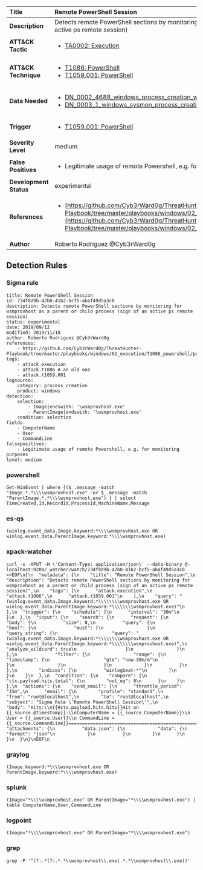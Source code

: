 | Title                    | Remote PowerShell Session       |
|:-------------------------|:------------------|
| **Description**          | Detects remote PowerShell sections by monitoring for wsmprovhost as a parent or child process (sign of an active ps remote session) |
| **ATT&amp;CK Tactic**    |  <ul><li>[TA0002: Execution](https://attack.mitre.org/tactics/TA0002)</li></ul>  |
| **ATT&amp;CK Technique** | <ul><li>[T1086: PowerShell](https://attack.mitre.org/techniques/T1086)</li><li>[T1059.001: PowerShell](https://attack.mitre.org/techniques/T1059.001)</li></ul>  |
| **Data Needed**          | <ul><li>[DN_0002_4688_windows_process_creation_with_commandline](../Data_Needed/DN_0002_4688_windows_process_creation_with_commandline.md)</li><li>[DN_0003_1_windows_sysmon_process_creation](../Data_Needed/DN_0003_1_windows_sysmon_process_creation.md)</li></ul>  |
| **Trigger**              | <ul><li>[T1059.001: PowerShell](../Triggers/T1059.001.md)</li></ul>  |
| **Severity Level**       | medium |
| **False Positives**      | <ul><li>Legitimate usage of remote Powershell, e.g. for monitoring purposes</li></ul>  |
| **Development Status**   | experimental |
| **References**           | <ul><li>[https://github.com/Cyb3rWard0g/ThreatHunter-Playbook/tree/master/playbooks/windows/02_execution/T1086_powershell/powershell_remote_session.md](https://github.com/Cyb3rWard0g/ThreatHunter-Playbook/tree/master/playbooks/windows/02_execution/T1086_powershell/powershell_remote_session.md)</li></ul>  |
| **Author**               | Roberto Rodriguez @Cyb3rWard0g |


## Detection Rules

### Sigma rule

```
title: Remote PowerShell Session
id: 734f8d9b-42b8-41b2-bcf5-abaf49d5a3c8
description: Detects remote PowerShell sections by monitoring for wsmprovhost as a parent or child process (sign of an active ps remote session)
status: experimental
date: 2019/09/12
modified: 2019/11/10
author: Roberto Rodriguez @Cyb3rWard0g
references:
    - https://github.com/Cyb3rWard0g/ThreatHunter-Playbook/tree/master/playbooks/windows/02_execution/T1086_powershell/powershell_remote_session.md
tags:
    - attack.execution
    - attack.t1086 # an old one
    - attack.t1059.001
logsource:
    category: process_creation
    product: windows
detection:
    selection:
        - Image|endswith: '\wsmprovhost.exe'
        - ParentImage|endswith: '\wsmprovhost.exe'
    condition: selection
fields:
    - ComputerName
    - User
    - CommandLine
falsepositives:
    - Legitimate usage of remote Powershell, e.g. for monitoring purposes
level: medium

```





### powershell
    
```
Get-WinEvent | where {($_.message -match "Image.*.*\\\\wsmprovhost.exe" -or $_.message -match "ParentImage.*.*\\\\wsmprovhost.exe") } | select TimeCreated,Id,RecordId,ProcessId,MachineName,Message
```


### es-qs
    
```
(winlog.event_data.Image.keyword:*\\\\wsmprovhost.exe OR winlog.event_data.ParentImage.keyword:*\\\\wsmprovhost.exe)
```


### xpack-watcher
    
```
curl -s -XPUT -H \'Content-Type: application/json\' --data-binary @- localhost:9200/_watcher/watch/734f8d9b-42b8-41b2-bcf5-abaf49d5a3c8 <<EOF\n{\n  "metadata": {\n    "title": "Remote PowerShell Session",\n    "description": "Detects remote PowerShell sections by monitoring for wsmprovhost as a parent or child process (sign of an active ps remote session)",\n    "tags": [\n      "attack.execution",\n      "attack.t1086",\n      "attack.t1059.001"\n    ],\n    "query": "(winlog.event_data.Image.keyword:*\\\\\\\\wsmprovhost.exe OR winlog.event_data.ParentImage.keyword:*\\\\\\\\wsmprovhost.exe)"\n  },\n  "trigger": {\n    "schedule": {\n      "interval": "30m"\n    }\n  },\n  "input": {\n    "search": {\n      "request": {\n        "body": {\n          "size": 0,\n          "query": {\n            "bool": {\n              "must": [\n                {\n                  "query_string": {\n                    "query": "(winlog.event_data.Image.keyword:*\\\\\\\\wsmprovhost.exe OR winlog.event_data.ParentImage.keyword:*\\\\\\\\wsmprovhost.exe)",\n                    "analyze_wildcard": true\n                  }\n                }\n              ],\n              "filter": {\n                "range": {\n                  "timestamp": {\n                    "gte": "now-30m/m"\n                  }\n                }\n              }\n            }\n          }\n        },\n        "indices": [\n          "winlogbeat-*"\n        ]\n      }\n    }\n  },\n  "condition": {\n    "compare": {\n      "ctx.payload.hits.total": {\n        "not_eq": 0\n      }\n    }\n  },\n  "actions": {\n    "send_email": {\n      "throttle_period": "15m",\n      "email": {\n        "profile": "standard",\n        "from": "root@localhost",\n        "to": "root@localhost",\n        "subject": "Sigma Rule \'Remote PowerShell Session\'",\n        "body": "Hits:\\n{{#ctx.payload.hits.hits}}Hit on {{_source.@timestamp}}:\\nComputerName = {{_source.ComputerName}}\\n        User = {{_source.User}}\\n CommandLine = {{_source.CommandLine}}================================================================================\\n{{/ctx.payload.hits.hits}}",\n        "attachments": {\n          "data.json": {\n            "data": {\n              "format": "json"\n            }\n          }\n        }\n      }\n    }\n  }\n}\nEOF\n
```


### graylog
    
```
(Image.keyword:*\\\\wsmprovhost.exe OR ParentImage.keyword:*\\\\wsmprovhost.exe)
```


### splunk
    
```
(Image="*\\\\wsmprovhost.exe" OR ParentImage="*\\\\wsmprovhost.exe") | table ComputerName,User,CommandLine
```


### logpoint
    
```
(Image="*\\\\wsmprovhost.exe" OR ParentImage="*\\\\wsmprovhost.exe")
```


### grep
    
```
grep -P '^(?:.*(?:.*.*\\wsmprovhost\\.exe|.*.*\\wsmprovhost\\.exe))'
```



